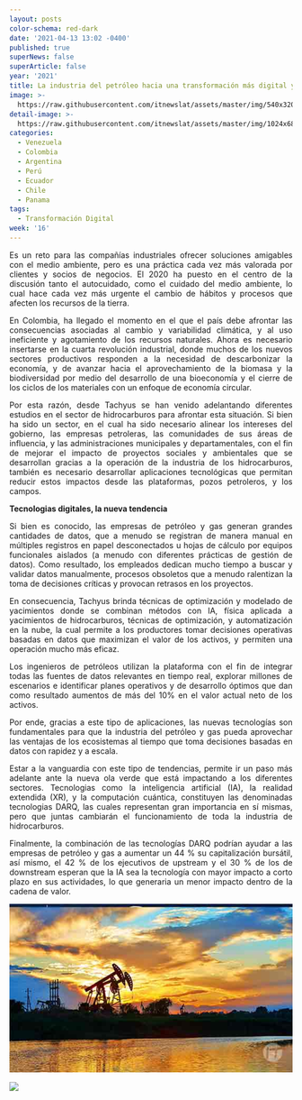 ```yaml
---
layout: posts
color-schema: red-dark
date: '2021-04-13 13:02 -0400'
published: true
superNews: false
superArticle: false
year: '2021'
title: La industria del petróleo hacia una transformación más digital y “verde”
image: >-
  https://raw.githubusercontent.com/itnewslat/assets/master/img/540x320/Petroleo-p.jpg
detail-image: >-
  https://raw.githubusercontent.com/itnewslat/assets/master/img/1024x680/Petroleo-g.jpg
categories:
  - Venezuela
  - Colombia
  - Argentina
  - Perú
  - Ecuador
  - Chile
  - Panama
tags:
  - Transformación Digital
week: '16'
---
```

<p style="text-align: justify;">Es un reto para las compañías industriales ofrecer soluciones amigables con el medio ambiente, pero es una práctica cada vez más valorada por clientes y socios de negocios. El 2020 ha puesto en el centro de la discusión tanto el autocuidado, como el cuidado del medio ambiente, lo cual hace cada vez más urgente el cambio de hábitos y procesos que afecten los recursos de la tierra.</p>
<p style="text-align: justify;">En Colombia, ha llegado el momento en el que el país debe afrontar las consecuencias asociadas al cambio y variabilidad climática, y al uso ineficiente y agotamiento de los recursos naturales. Ahora es necesario insertarse en la cuarta revolución industrial, donde muchos de los nuevos sectores productivos responden a la necesidad de descarbonizar la economía, y de avanzar hacia el aprovechamiento de la biomasa y la biodiversidad por medio del desarrollo de una bioeconomía y el cierre de los ciclos de los materiales con un enfoque de economía circular.</p>
<p style="text-align: justify;">Por esta razón, desde Tachyus se han venido adelantando diferentes estudios en el sector de hidrocarburos para afrontar esta situación. Si bien ha sido un sector, en el cual ha sido necesario alinear los intereses del gobierno, las empresas petroleras, las comunidades de sus áreas de influencia, y las administraciones municipales y departamentales, con el fin de mejorar el impacto de proyectos sociales y ambientales que se desarrollan gracias a la operación de la industria de los hidrocarburos, también es necesario desarrollar aplicaciones tecnológicas que permitan reducir estos impactos desde las plataformas, pozos petroleros, y los campos.</p>
<p style="text-align: justify;"><strong>Tecnologias digitales, la nueva tendencia</strong></p>
<p style="text-align: justify;">Si bien es conocido, las empresas de petróleo y gas generan grandes cantidades de datos, que a menudo se registran de manera manual en múltiples registros en papel desconectados u hojas de cálculo por equipos funcionales aislados (a menudo con diferentes prácticas de gestión de datos). Como resultado, los empleados dedican mucho tiempo a buscar y validar datos manualmente, procesos obsoletos que a menudo ralentizan la toma de decisiones críticas y provocan retrasos en los proyectos.</p>
<p style="text-align: justify;">En consecuencia, Tachyus brinda técnicas de optimización y modelado de yacimientos donde se combinan métodos con IA, física aplicada a yacimientos de hidrocarburos, técnicas de optimización, y automatización en la nube, la cual permite a los productores tomar decisiones operativas basadas en datos que maximizan el valor de los activos, y permiten una operación mucho más eficaz.</p>
<p style="text-align: justify;">Los ingenieros de petróleos utilizan la plataforma con el fin de integrar todas las fuentes de datos relevantes en tiempo real, explorar millones de escenarios e identificar planes operativos y de desarrollo óptimos que dan como resultado aumentos de más del 10% en el valor actual neto de los activos.</p>
<p style="text-align: justify;">Por ende, gracias a este tipo de aplicaciones, las nuevas tecnologías son fundamentales para que la industria del petróleo y gas pueda aprovechar las ventajas de los ecosistemas al tiempo que toma decisiones basadas en datos con rapidez y a escala.</p>
<p style="text-align: justify;">Estar a la vanguardia con este tipo de tendencias, permite ir un paso más adelante ante la nueva ola verde que está impactando a los diferentes sectores. Tecnologias como la inteligencia artificial (IA), la realidad extendida (XR), y la computación cuántica, constituyen las denominadas tecnologias DARQ, las cuales representan gran importancia en sí mismas, pero que juntas cambiarán el funcionamiento de toda la industria de hidrocarburos.</p>
<p style="text-align: justify;">Finalmente, la combinación de las tecnologías DARQ podrían ayudar a las empresas de petróleo y gas a aumentar un 44 % su capitalización bursátil, así mismo, el 42 % de los ejecutivos de upstream y el 30 % de los de downstream esperan que la IA sea la tecnología con mayor impacto a corto plazo en sus actividades, lo que generaria un menor impacto dentro de la cadena de valor.</p>

![](https://raw.githubusercontent.com/itnewslat/assets/master/img/540x320/Petroleo-p.jpg)


<img src="https://tracker.metricool.com/c3po.jpg?hash=56f88a41e39ab42c063cc51676587a04"/>